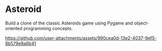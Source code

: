 # Asteroid

Build a clone of the classic Asteroids game using Pygame and object-oriented programming concepts.

https://github.com/user-attachments/assets/990cea0d-13e2-4037-9ef5-8b579e8a6b41
